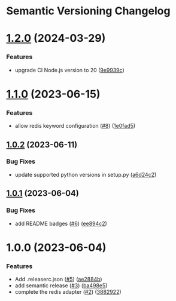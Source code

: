# Semantic Versioning Changelog

# [1.2.0](https://github.com/pycasbin/redis-adapter/compare/v1.1.0...v1.2.0) (2024-03-29)


### Features

* upgrade CI Node.js version to 20 ([9e9939c](https://github.com/pycasbin/redis-adapter/commit/9e9939c98d907b586b30e31c2cc7f44c21d38930))

# [1.1.0](https://github.com/pycasbin/redis-adapter/compare/v1.0.2...v1.1.0) (2023-06-15)


### Features

* allow redis keyword configuration ([#8](https://github.com/pycasbin/redis-adapter/issues/8)) ([1e0fad5](https://github.com/pycasbin/redis-adapter/commit/1e0fad5ed09091ee903ac6b8066266bfc38cc792))

## [1.0.2](https://github.com/pycasbin/redis-adapter/compare/v1.0.1...v1.0.2) (2023-06-11)


### Bug Fixes

* update supported python versions in setup.py ([a6d24c2](https://github.com/pycasbin/redis-adapter/commit/a6d24c2eade97761c12cc85724db06d189f29a63))

## [1.0.1](https://github.com/pycasbin/redis-adapter/compare/v1.0.0...v1.0.1) (2023-06-04)


### Bug Fixes

* add README badges ([#6](https://github.com/pycasbin/redis-adapter/issues/6)) ([ee894c2](https://github.com/pycasbin/redis-adapter/commit/ee894c249acdb943588b0ead8fc4b0aaea3ad4ee))

# 1.0.0 (2023-06-04)


### Features

* Add .releaserc.json ([#5](https://github.com/pycasbin/redis-adapter/issues/5)) ([ae2884b](https://github.com/pycasbin/redis-adapter/commit/ae2884b97717e3f7121a3a01fc6780ad51f2b9f6))
* add semantic release ([#3](https://github.com/pycasbin/redis-adapter/issues/3)) ([ba498e5](https://github.com/pycasbin/redis-adapter/commit/ba498e5c520a79d44137ff4ecbbfe1d3ca880b7d))
* complete the redis adapter ([#2](https://github.com/pycasbin/redis-adapter/issues/2)) ([3882922](https://github.com/pycasbin/redis-adapter/commit/38829228a51b3e7e0e88b85e9a7a2a1c5cea3890))
